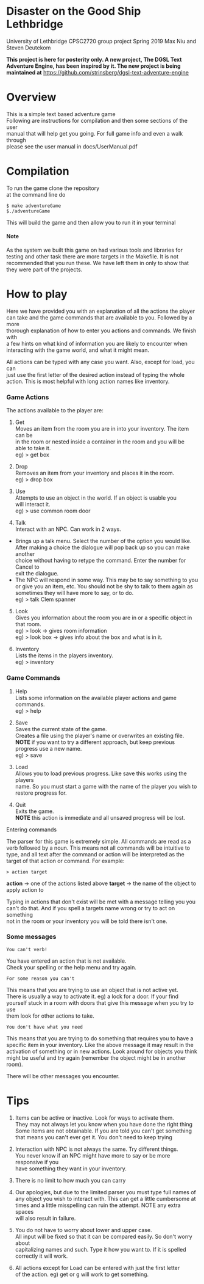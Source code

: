 # Disaster on the Good Ship Lethbridge

University of Lethbridge CPSC2720 group project
Spring 2019
Max Niu and Steven Deutekom

**This project is here for posterity only. A new project, The DGSL Text**
**Adventure Engine, has been inspired by it. The new project is being maintained at**
https://github.com/strinsberg/dgsl-text-adventure-engine

# Overview

This is a simple text based adventure game  
Following are instructions for compilation and then some sections of the user  
manual that will help get you going. For full game info and even a walk through  
please see the user manual in docs/UserManual.pdf

# Compilation

To run the game clone the repository  
at the command line do
```
$ make adventureGame
$./adventureGame
```  
This will build the game and then allow you to run it in your terminal

#### Note

As the system we built this game on had various tools and libraries for testing
and other task there are more targets in the Makefile. It is not recommended
that you run these. We have left them in only to show that they were part of the
projects.

# How to play

Here we have provided you with an explanation of all the actions the player  
can take and the game commands that are available to you. Followed by a more   
thorough explanation of how to enter you actions and commands. We finish with  
a few hints on what kind of information you are likely to encounter when   
interacting with the game world, and what it might mean.

All actions can be typed with any case you want. Also, except for load, you can  
just use the first letter of the desired action instead of typing the whole   
action. This is most helpful with long action names like inventory.

### Game Actions

The actions available to the player are:
1.  Get    
Moves an item from the room you are in into your inventory. The item can be   
in the room or nested inside a container in the room and you will be   
able to take it.  
eg) > get box  
  
2.  Drop  
Removes an item from your inventory and places it in the room.  
eg) > drop box  
  
3. Use   
Attempts to use an object in the world. If an object is usable you  
will interact it.  
eg) > use common room door  
  
4. Talk   
Interact with an NPC. Can work in 2 ways.
 - Brings up a talk menu. Select the number of the option you would like.   
After making a choice the dialogue will pop back up so you can make another   
choice without having to retype the command. Enter the number for Cancel to   
exit the dialogue.  
 - The NPC will respond in some way. This may be to say something to you   
or give you an item, etc. You should not be shy to talk to them again as   
sometimes they will have more to say, or to do.  
eg) > talk Clem spanner  
5. Look  
Gives you information about the room you are in or a specific object in  
that room.  
eg) > look  → gives room information  
eg) > look box   → gives info about the box and what is in it.  

6. Inventory  
Lists the items in the players inventory.  
eg) > inventory  

### Game Commands
1. Help  
Lists some information on the available player actions and game commands.  
eg) > help   
  
2. Save  
Saves the current state of the game.  
Creates a file using the player's name or overwrites an existing file.  
**NOTE** if you want to try a different approach, but keep previous   
progress use a new name.  
eg) > save  
  
3. Load  
Allows you to load previous progress. Like save this works using the players  
name. So you must start a game with the name of the player you wish to   
restore progress for.  
  
4. Quit  
Exits the game.  
**NOTE** this action is immediate and all unsaved progress will be lost.  

Entering commands

The parser for this game is extremely simple. All commands are read as a verb followed by a noun. This means not all commands will be intuitive to type, and all text after the command or action will be interpreted as the target of that action or command. For example:
  
```
> action target
```
**action** → one of the actions listed above
**target** → the name of the object to apply action to
  
Typing in actions that don't exist will be met with a message telling you you  
can't do that. And if you spell a targets name wrong or try to act on something   
not in the room or your inventory you will be told there isn't one.  

### Some messages
```
You can't verb!
```
You have entered an action that is not available.   
Check your spelling or the help menu and try again.  
```
For some reason you can't
```
This means that you are trying to use an object that is not active yet.   
There is usually a way to activate it. eg) a lock for a door. If your find   
yourself stuck in a room with doors that give this message when you try to use   
them look for other actions to take.
```
You don't have what you need
```
This means that you are trying to do something that requires you to have a    
specific item in your inventory. Like the above message it may result in the   
activation of something or in new actions. Look around for objects you think   
might be useful and try again (remember the object might be in another room).  
  
There will be other messages you encounter.
  
# Tips
1. Items can be active or inactive. Look for ways to activate them.   
They may not always let you know when you have done the right thing
Some items are not obtainable. If you are told you can't get something that 
means you can't ever get it. You don't need to keep trying  

2. Interaction with NPC is not always the same. Try different things.   
You never know if an NPC might have more to say or be more responsive if you   
have something they want in your inventory.  

3. There is no limit to how much you can carry  

4. Our apologies, but due to the limited parser you must type full names of   
any object you wish to interact with. This can get a little cumbersome at   
times and a little misspelling can ruin the attempt. NOTE any extra spaces   
will also result in failure.  

5. You do not have to worry about lower and upper case.   
All input will be fixed so that it can be compared easily. So don't worry about   
capitalizing names and such. Type it how you want to. If it is spelled   
correctly it will work.  

6. All actions except for Load can be entered with just the first letter   
of the action. eg) get or g will work to get something.
